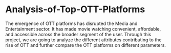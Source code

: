 # Analysis-of-Top-OTT-Platforms
The emergence of OTT platforms has disrupted the Media and Entertainment sector. It has made movie watching convenient, affordable, and accessible across the broader segment of the user. Through this project, we are going to analyze the different attributes contributing to the rise of OTT and further compare the OTT platforms on different parameters.
